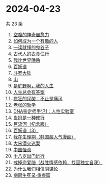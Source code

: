 # 2024-04-23

共 23 条

<!-- BEGIN WEREAD -->
<!-- 最后更新时间 2024-04-23 19:01:05 +0800 -->
1. [空腹的神奇自愈力](https://weread.qq.com/web/bookDetail/38232ef0813ab8bd6g016b5b)
1. [如何成为一个有趣的人](https://weread.qq.com/web/bookDetail/d9f327b05ddc12d9f708421)
1. [一读就懂的鬼谷子](https://weread.qq.com/web/bookDetail/22c32540813ab8bf2g012457)
1. [古代人的衣食住行](https://weread.qq.com/web/bookDetail/6ba32080813ab8b82g014a38)
1. [我比世界晚熟](https://weread.qq.com/web/bookDetail/cd6323b0813ab8bfeg019ebe)
1. [百妖谱](https://weread.qq.com/web/bookDetail/0803206071e91694080b9d4)
1. [斗罗大陆](https://weread.qq.com/web/bookDetail/3f832f105724353f8a62cda)
1. [山](https://weread.qq.com/web/bookDetail/ac132cd071a2727bac1b359)
1. [是旷野啊，我的人生](https://weread.qq.com/web/bookDetail/7f532ef0813ab8bb3g011cc5)
1. [人生总会有答案](https://weread.qq.com/web/bookDetail/e1c32810813ab89bcg0125fc)
1. [疯狂的尿酸：不止是痛风](https://weread.qq.com/web/bookDetail/33332fb0813ab864fg0184fc)
1. [老张的哲学](https://weread.qq.com/web/bookDetail/c8032250727ab1b0c80934c)
1. [DNA鉴定师手记1：人性实验室](https://weread.qq.com/web/bookDetail/4a6329a0813ab8bd3g0142b8)
1. [当妈是一种修行](https://weread.qq.com/web/bookDetail/4c732900813ab8bc5g016a80)
1. [巨流河（纪念版）](https://weread.qq.com/web/bookDetail/ba332610813ab8bc9g0147d4)
1. [百妖谱（3）](https://weread.qq.com/web/bookDetail/5fc32b407259846e5fc6da9)
1. [我在生理期（韩国超人气漫画）](https://weread.qq.com/web/bookDetail/a6732370813ab8bb3g012206)
1. [大宋潜火迷案](https://weread.qq.com/web/bookDetail/b7f32560813ab8b31g013dd1)
1. [中国怪谈](https://weread.qq.com/web/bookDetail/8c132e40813ab89c4g011749)
1. [十八岁出门远行](https://weread.qq.com/web/bookDetail/23b32ed0813ab8976g017476)
1. [戒掉恋爱脑（战胜情感依赖，找回独立自我）](https://weread.qq.com/web/bookDetail/711326f0813ab7f96g0131fa)
1. [为什么我们相信阴谋论](https://weread.qq.com/web/bookDetail/5da32ca0813ab8bc3g015a3c)
1. [病房生死录·重疾篇](https://weread.qq.com/web/bookDetail/d5c32f70813ab8b7bg011117)
<!-- END WEREAD -->